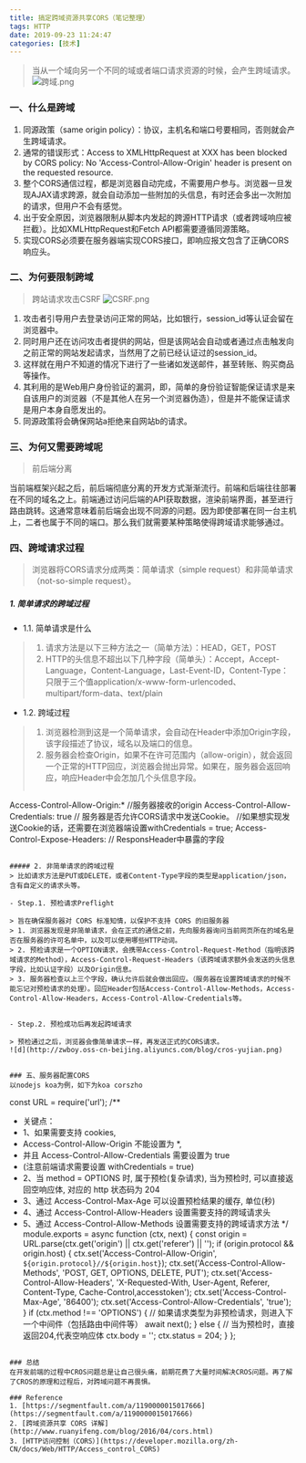 ```yaml
---
title: 搞定跨域资源共享CORS（笔记整理）
tags: HTTP
date: 2019-09-23 11:24:47
categories: [技术]
---
```


> 当从一个域向另一个不同的域或者端口请求资源的时候，会产生跨域请求。
![跨域.png](http://zwboy.oss-cn-beijing.aliyuncs.com/blog/kuayu.png)

### 一、什么是跨域

 1. 同源政策（same origin policy）：协议，主机名和端口号要相同，否则就会产生跨域请求。
 2. 通常的错误形式：Access to XMLHttpRequest at XXX has been blocked by CORS policy: No 'Access-Control-Allow-Origin' header is present on the requested resource.
 3. 整个CORS通信过程，都是浏览器自动完成，不需要用户参与。浏览器一旦发现AJAX请求跨源，就会自动添加一些附加的头信息，有时还会多出一次附加的请求，但用户不会有感觉。
 4. 出于安全原因，浏览器限制从脚本内发起的跨源HTTP请求（或者跨域响应被拦截）。比如XMLHttpRequest和Fetch API都需要遵循同源策略。
 5. 实现CORS必须要在服务器端实现CORS接口，即响应报文包含了正确CORS响应头。

### 二、为何要限制跨域
> 跨站请求攻击CSRF
![CSRF.png](http://zwboy.oss-cn-beijing.aliyuncs.com/blog/csrf.png)

1. 攻击者引导用户去登录访问正常的网站，比如银行，session_id等认证会留在浏览器中。
2. 同时用户还在访问攻击者提供的网站，但是该网站会自动或者通过点击触发向之前正常的网站发起请求，当然用了之前已经认证过的session_id。
3. 这样就在用户不知道的情况下进行了一些诸如发送邮件，甚至转账、购买商品等操作。
4. 其利用的是Web用户身份验证的漏洞，即，简单的身份验证智能保证请求是来自该用户的浏览器（不是其他人在另一个浏览器伪造），但是并不能保证请求是用户本身自愿发出的。
5. 同源政策将会确保网站a拒绝来自网站b的请求。

### 三、为何又需要跨域呢
> 前后端分离

当前端框架兴起之后，前后端彻底分离的开发方式渐渐流行。前端和后端往往部署在不同的域名之上。前端通过访问后端的API获取数据，渲染前端界面，甚至进行路由跳转。这通常意味着前后端会出现不同源的问题。因为即使部署在同一台主机上，二者也属于不同的端口。那么我们就需要某种策略使得跨域请求能够通过。

### 四、跨域请求过程
> 浏览器将CORS请求分成两类：简单请求（simple request）和非简单请求（not-so-simple request）。
##### 1. 简单请求的跨域过程
- 1.1. 简单请求是什么

> 1. 请求方法是以下三种方法之一（简单方法）：HEAD，GET，POST
> 2. HTTP的头信息不超出以下几种字段（简单头）：Accept，Accept-Language，Content-Language，Last-Event-ID，Content-Type：只限于三个值application/x-www-form-urlencoded、multipart/form-data、text/plain

- 1.2. 跨域过程

> 1. 浏览器检测到这是一个简单请求，会自动在Header中添加Origin字段，该字段描述了协议，域名以及端口的信息。
> 2. 服务器会检查Origin，如果不在许可范围内（allow-origin），就会返回一个正常的HTTP回应，浏览器会抛出异常。如果在，服务器会返回响应，响应Header中会怎加几个头信息字段。
> ```js
Access-Control-Allow-Origin:* //服务器接收的origin
Access-Control-Allow-Credentials: true // 服务器是否允许CORS请求中发送Cookie。
//如果想实现发送Cookie的话，还需要在浏览器端设置withCredentials = true;
Access-Control-Expose-Headers: // ResponsHeader中暴露的字段
```

##### 2. 非简单请求的跨域过程
> 比如请求方法是PUT或DELETE，或者Content-Type字段的类型是application/json，含有自定义的请求头等。

- Step.1. 预检请求Preflight

> 旨在确保服务器对 CORS 标准知情，以保护不支持 CORS 的旧服务器
> 1. 浏览器发现是非简单请求，会在正式的通信之前，先向服务器询问当前网页所在的域名是否在服务器的许可名单中，以及可以使用哪些HTTP动词。
> 2. 预检请求是一个OPTION请求，会携带Access-Control-Request-Method（指明该跨域请求的Method），Access-Control-Request-Headers（该跨域请求额外会发送的头信息字段，比如认证字段）以及Origin信息。
> 3. 服务器检查以上三个字段，确认允许后就会做出回应。（服务器在设置跨域请求的时候不能忘记对预检请求的处理）。回应Header包括Access-Control-Allow-Methods，Access-Control-Allow-Headers，Access-Control-Allow-Credentials等。


- Step.2. 预检成功后再发起跨域请求

> 预检通过之后，浏览器会像简单请求一样，再发送正式的CORS请求。
![d](http://zwboy.oss-cn-beijing.aliyuncs.com/blog/cros-yujian.png)


### 五、服务器配置CORS
以nodejs koa为例，如下为koa corszho
```
const URL = require('url');
/**
 * 关键点：
 * 1、如果需要支持 cookies,
 *    Access-Control-Allow-Origin 不能设置为 *,
 *    并且 Access-Control-Allow-Credentials 需要设置为 true
 *    (注意前端请求需要设置 withCredentials = true)
 * 2、当 method = OPTIONS 时, 属于预检(复杂请求), 当为预检时, 可以直接返回空响应体, 对应的 http 状态码为 204
 * 3、通过 Access-Control-Max-Age 可以设置预检结果的缓存, 单位(秒)
 * 4、通过 Access-Control-Allow-Headers 设置需要支持的跨域请求头
 * 5、通过 Access-Control-Allow-Methods 设置需要支持的跨域请求方法
 */
module.exports = async function (ctx, next) {
    const origin = URL.parse(ctx.get('origin') || ctx.get('referer') || '');
    if (origin.protocol && origin.host) {
        ctx.set('Access-Control-Allow-Origin', `${origin.protocol}//${origin.host}`);
        ctx.set('Access-Control-Allow-Methods', 'POST, GET, OPTIONS, DELETE, PUT');
        ctx.set('Access-Control-Allow-Headers', 'X-Requested-With, User-Agent, Referer, Content-Type, Cache-Control,accesstoken');
        ctx.set('Access-Control-Max-Age', '86400');
        ctx.set('Access-Control-Allow-Credentials', 'true');
    }
    if (ctx.method !== 'OPTIONS') {
        // 如果请求类型为非预检请求，则进入下一个中间件（包括路由中间件等）
        await next();
    } else {
        // 当为预检时，直接返回204,代表空响应体
        ctx.body = '';
        ctx.status = 204;
    }
};

```

### 总结
在开发前端的过程中CROS问题总是让自己很头痛，前期花费了大量时间解决CROS问题。再了解了CROS的原理和过程后，对跨域问题不再畏惧。

### Reference
1. [https://segmentfault.com/a/1190000015017666](https://segmentfault.com/a/1190000015017666)
2. [跨域资源共享 CORS 详解](http://www.ruanyifeng.com/blog/2016/04/cors.html)
3. [HTTP访问控制（CORS）](https://developer.mozilla.org/zh-CN/docs/Web/HTTP/Access_control_CORS)


